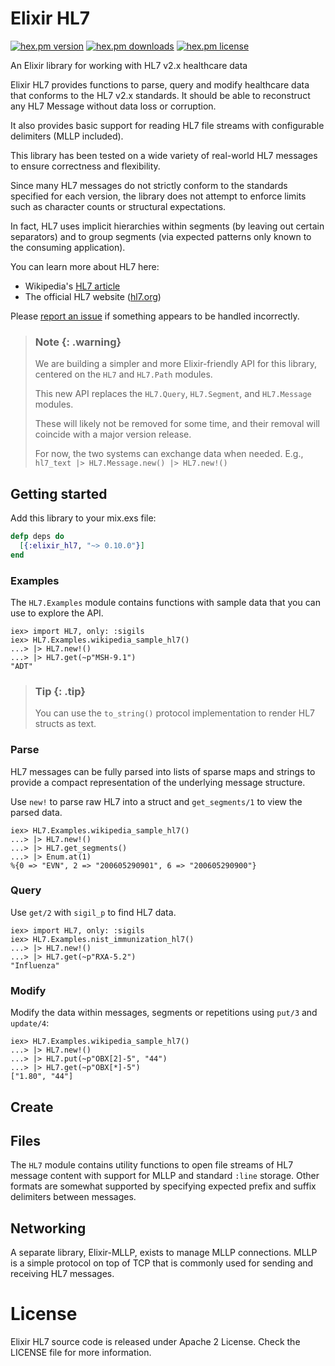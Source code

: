 # Elixir HL7 

<!-- MDOC !-->

[![hex.pm version](https://img.shields.io/hexpm/v/elixir_hl7.svg)](https://hex.pm/packages/elixir_hl7) 
[![hex.pm downloads](https://img.shields.io/hexpm/dt/elixir_hl7.svg)](https://hex.pm/packages/elixir_hl7)
[![hex.pm license](https://img.shields.io/hexpm/l/elixir_hl7.svg)](https://hex.pm/packages/elixir_hl7)

An Elixir library for working with HL7 v2.x healthcare data 

Elixir HL7 provides functions to parse, query and modify healthcare data that conforms to the HL7 v2.x standards. 
It should be able to reconstruct any HL7 Message without data loss or corruption.

It also provides basic support for reading HL7 file streams with configurable delimiters (MLLP included). 

This library has been tested on a wide variety of real-world HL7 messages to ensure correctness and flexibility. 

Since many HL7 messages do not strictly conform to the standards specified for each version, the library does not
attempt to enforce limits such as character counts or structural expectations. 

In fact, HL7 uses implicit hierarchies within segments (by leaving out certain separators) and to group segments
(via expected patterns only known to the consuming application).


You can learn more about HL7 here:
* Wikipedia's [HL7 article](https://en.wikipedia.org/wiki/Health_Level_7)
* The official HL7 website ([hl7.org](http://www.hl7.org/index.cfm))

Please [report an issue](https://github.com/HCA-Healthcare/elixir-hl7/issues) if something appears to be handled incorrectly.

> ### Note {: .warning}
>
> We are building a simpler and more Elixir-friendly API for this library, centered on
> the `HL7` and `HL7.Path` modules. 
> 
> This new API replaces the `HL7.Query`, `HL7.Segment`, and `HL7.Message` modules. 
> 
> These will likely not be removed for some time, and their
> removal will coincide with a major version release. 
> 
> For now, the two systems can exchange data when needed.
> E.g., `hl7_text |> HL7.Message.new() |> HL7.new!()`

## Getting started

Add this library to your mix.exs file:

```elixir
defp deps do
  [{:elixir_hl7, "~> 0.10.0"}]
end
```

### Examples 

The `HL7.Examples` module contains functions with sample data that you can use to explore the API.

    iex> import HL7, only: :sigils
    iex> HL7.Examples.wikipedia_sample_hl7()
    ...> |> HL7.new!()
    ...> |> HL7.get(~p"MSH-9.1")
    "ADT" 

> ### Tip {: .tip}
> You can use the `to_string()` protocol implementation to render HL7 structs as text.

### Parse

HL7 messages can be fully parsed into lists of sparse maps and strings to provide a compact representation 
of the underlying message structure.

Use `new!` to parse raw HL7 into a struct and `get_segments/1` to view the parsed data.

    iex> HL7.Examples.wikipedia_sample_hl7()
    ...> |> HL7.new!()
    ...> |> HL7.get_segments()
    ...> |> Enum.at(1)
    %{0 => "EVN", 2 => "200605290901", 6 => "200605290900"}

### Query

Use `get/2` with `sigil_p` to find HL7 data.

    iex> import HL7, only: :sigils
    iex> HL7.Examples.nist_immunization_hl7()
    ...> |> HL7.new!()
    ...> |> HL7.get(~p"RXA-5.2")
    "Influenza"
   
### Modify

Modify the data within messages, segments or repetitions using `put/3` and `update/4`:

    iex> HL7.Examples.wikipedia_sample_hl7()
    ...> |> HL7.new!()
    ...> |> HL7.put(~p"OBX[2]-5", "44")
    ...> |> HL7.get(~p"OBX[*]-5")
    ["1.80", "44"]

## Create


## Files

The `HL7` module contains utility functions to open file streams of HL7 message content with support for MLLP and standard `:line` storage. 
Other formats are somewhat supported by specifying expected prefix and suffix delimiters between messages.

## Networking

A separate library, Elixir-MLLP, exists to manage MLLP connections. MLLP is a simple protocol on top of TCP that is commonly used for sending and receiving HL7 messages. 

# License

Elixir HL7 source code is released under Apache 2 License. Check the LICENSE file for more information.
